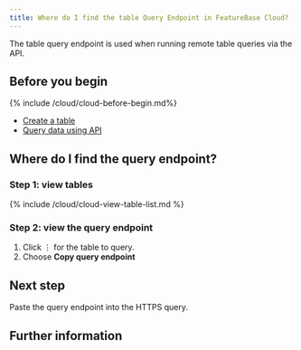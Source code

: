 ```yaml
---
title: Where do I find the table Query Endpoint in FeatureBase Cloud?
---
```


The table query endpoint is used when running remote table queries via the API.

## Before you begin

{% include /cloud/cloud-before-begin.md%}
* [Create a table](/cloud/cloud-databases/cloud-table-create)
* [Query data using API](/cloud/query-cloud-data/querydata)

## Where do I find the query endpoint?

### Step 1: view tables

{% include /cloud/cloud-view-table-list.md %}

### Step 2: view the query endpoint

1. Click &#8942; for the table to query.
2. Choose **Copy query endpoint**

## Next step

Paste the query endpoint into the HTTPS query.

## Further information

